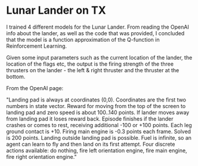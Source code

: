 # Lunar Lander on TX #

I trained 4 different models for the Lunar Lander. From reading the OpenAI info about the lander, as well as the code that was
provided, I concluded that the model is a function approximation of the Q-function in Reinforcement Learning. 

Given some input parameters such as the current location of the lander, the location of the flags etc, the output is the 
firing strength of the three thrusters on the lander - the left & right thruster and the thruster at the bottom.

From the OpenAI page:

"Landing pad is always at coordinates (0,0). Coordinates are the first two numbers in state vector. Reward for moving from the top of the screen to landing pad and zero speed is about 100..140 points. If lander moves away from landing pad it loses reward back. Episode finishes if the lander crashes or comes to rest, receiving additional -100 or +100 points. Each leg ground contact is +10. Firing main engine is -0.3 points each frame. Solved is 200 points. Landing outside landing pad is possible. Fuel is infinite, so an agent can learn to fly and then land on its first attempt. Four discrete actions available: do nothing, fire left orientation engine, fire main engine, fire right orientation engine."


